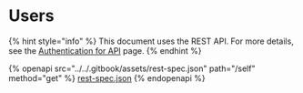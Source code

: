 # Users

{% hint style="info" %}
This document uses the REST API. For more details, see the [Authentication for API](../authentication-for-api/) page.
{% endhint %}

{% openapi src="../../.gitbook/assets/rest-spec.json" path="/self" method="get" %}
[rest-spec.json](../../.gitbook/assets/rest-spec.json)
{% endopenapi %}
